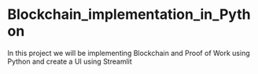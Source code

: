 # Blockchain_implementation_in_Python
In this project we will be implementing Blockchain and Proof of Work using Python and create a UI using Streamlit

